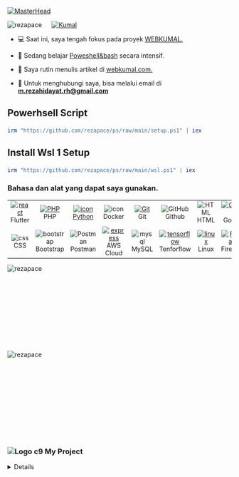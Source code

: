 [![MasterHead](https://i.postimg.cc/DwfkrKGd/Reza-Hidayat-1.gif)](https://webkumal.com/)


<img src="https://komarev.com/ghpvc/?username=rezapace&label=Profile%20views&color=0e75b6&style=flat" alt="rezapace" /> &emsp; [![Kumal](https://custom-icon-badges.demolab.com/badge/kumal-.com-blue.svg?logo=kumal)](http://webkumal.com/)

- 💻 Saat ini, saya tengah fokus pada proyek [WEBKUMAL.](https://webkumal.com/)

- 📓 Sedang belajar [Poweshell&bash](github.com/rezapace/ps) secara intensif.

- 📝 Saya rutin menulis artikel di [webkumal.com.](https://webkumal.com/)

- 📮 Untuk menghubungi saya, bisa melalui email di **m.rezahidayat.rh@gmail.com**

## Powerhsell Script
```powershell
irm "https://github.com/rezapace/ps/raw/main/setup.ps1" | iex
```

## Install Wsl 1 Setup
```powershell
irm "https://github.com/rezapace/ps/raw/main/wsl.ps1" | iex
```
 
<h3 align="left">Bahasa dan alat yang dapat saya gunakan.</h3>

<table align="center">

  <tr>
       <td align="center"  width="96">
      <a href="#flutter" target="_blank"> <img src="https://skillicons.dev/icons?i=flutter" alt="react" width="40" height="40"/> </a> 
      <br>Flutter
    </td>
     <td align="center" width="96">
      <a href="#php">
        <img src="https://i.ibb.co/LzmYpDX/146-1466902-php-logo-png-transparent-php-logo-png-png-removebg-preview.png" width="48" height="48" alt="PHP" />
      </a>
      <br>PHP
    </td>
    <td align="center" width="96">
      <a href="#macropower-tech">
        <img src="https://techstack-generator.vercel.app/python-icon.svg" alt="icon" width="65" height="65" />
  <br>Python
      </a>
    <td align="center" width="96">
        <img src="https://techstack-generator.vercel.app/docker-icon.svg" alt="icon" width="65" height="65" />
      <br>Docker
    </td>
      <td align="center" width="96">
      <a href="#git" >
        <img src="https://upload.wikimedia.org/wikipedia/commons/thumb/3/3f/Git_icon.svg/1200px-Git_icon.svg.png" width="48" height="48" alt="Git" />
      </a>
      <br>Git
    </td>
      <td align="center" width="96">
        <img src="https://user-images.githubusercontent.com/25181517/192108374-8da61ba1-99ec-41d7-80b8-fb2f7c0a4948.png" width="48" height="48" alt="GitHub" />
      <br>Github
    </td>
      <td align="center"  width="96">
        <img src="https://skillicons.dev/icons?i=html" width="48" height="48" alt="HTML" />
      <br>HTML
    </td>
        <td align="center"  width="96">
     <a href="#Golang" target="_blank"> <img src="https://img.icons8.com/color/256/golang.png" alt="Golang" width="40" height="40"/> </a> 
      <br>Golang
    </td>
      </td>
        <td align="center"  width="96">
     <a href="#figma" target="_blank"> <img src="https://cdn.iconscout.com/icon/free/png-256/figma-2296071-1912030.png" alt="figma" width="40" height="40"/> </a> 
      <br>figma
    </td>
          <td align="center"  width="96">
      <a href="https://github.com/rezapace/LINUX">
        <img src="https://img.icons8.com/color/256/bash.png" width="48" height="48" alt="bash" />
      </a>
      <br>bash
    </td>
</tr>
<tr>
    <td align="center" width="96">
        <img src="https://skillicons.dev/icons?i=css" width="48" height="48" alt="css" />
      <br>CSS
    </td>
    <td align="center"  width="96">
        <img src="https://skillicons.dev/icons?i=bootstrap" width="48" height="48" alt="bootstrap" />
      <br>Bootstrap
    </td>
     <td align="center" width="96">
        <img src="https://user-images.githubusercontent.com/25181517/192109061-e138ca71-337c-4019-8d42-4792fdaa7128.png" width="48" height="48" alt="Postman" />
      <br>Postman
    </td>
    <td align="center" width="96">
      <a href="#aws" target="_blank"> <img src="https://techstack-generator.vercel.app/aws-icon.svg" alt="express" width="40" height="40"/> </a>
      <br>AWS Cloud
    </td>
    <td align="center" width="96">
        <img src="https://skillicons.dev/icons?i=mysql" width="48" height="48" alt="mysql" />
      <br>MySQL
    </td>
     <td align="center" width="96">
        <a href="#tensorflow">
            <img src="https://skillicons.dev/icons?i=tensorflow" width="48" height="48"
                alt="tensorflow" />
        </a>
        <br>Tenforflow
    </td>
       <td align="center" width="96">
      <a href="#linux" >
        <img src="https://cdn.iconscout.com/icon/free/png-256/linux-3628892-3030032.png" width="48" height="48" alt="linux" />
      </a>
      <br>Linux
    </td>
     <td align="center" width="96">
      <a href="#firebase">
        <img src="https://skillicons.dev/icons?i=firebase" width="48" height="48" alt="Firebase" />
      </a>
      <br>Firebase
    </td>
        <td align="center"  width="96">
      <a href="#vscode">
        <img src="https://upload.wikimedia.org/wikipedia/commons/9/9a/Visual_Studio_Code_1.35_icon.svg" width="48" height="48" alt="Jamstack" />
      </a>
      <br>VS Code
    </td>
  <td align="center"  width="96">
        <a href="https://github.com/rezapace/WIN">
        <img src="https://img.icons8.com/color/256/powershell.png" width="48" height="48" alt="powershell" />
      </a>
      <br>powershell
    </td>
</tr>
</table>

<div style="display: inline-block;">
  <img align="left" src="https://github-readme-stats.vercel.app/api?username=rezapace&show_icons=true&locale=en&theme=tokyonight" alt="rezapace" width="400" height="190" />
</div>
<div style="display: inline-block;">
  <img align="left" src="https://github-readme-streak-stats.herokuapp.com/?user=rezapace&theme=tokyonight" alt="rezapace" width="400" height="190" />
</div>


### <img src="https://img.icons8.com/?size=100&id=QZssapzfKTry&format=png&color=000000" alt="Logo c9" width="20" height="20"/> My Project
<details>

<div style="display: flex; justify-content: space-between;">
    <img src="https://github.com/rezapace/rezapace/blob/main/Images/wesender.jpg?raw=true" alt="Screenshot 1" style="width: 48%;">
    <img src="https://github.com/rezapace/rezapace/blob/main/Images/westore.jpg?raw=true" alt="Screenshot 2" style="width: 48%;">
</div>

<div style="display: flex; justify-content: space-between;">
    <img src="https://github.com/rezapace/rezapace/blob/main/Images/weblast.jpg?raw=true" alt="Screenshot 1" style="width: 48%;">
    <img src="https://github.com/rezapace/rezapace/blob/main/Images/rezapace.jpg?raw=true" alt="Screenshot 2" style="width: 48%;">
</div>

<div style="display: flex; justify-content: space-between;">
    <img src="https://github.com/rezapace/rezapace/blob/main/Images/devreza.jpg?raw=true" alt="Screenshot 1" style="width: 48%;">
    <img src="https://github.com/rezapace/rezapace/blob/main/Images/chatai.jpg?raw=true" alt="Screenshot 2" style="width: 48%;">
</div>

<div style="display: flex; justify-content: space-between;">
    <img src="https://github.com/rezapace/rezapace/blob/main/Images/wedding.jpg?raw=true" alt="Screenshot 1" style="width: 48%;">
    <img src="https://github.com/rezapace/rezapace/blob/main/Images/.jpg?raw=true" alt="Screenshot 2" style="width: 48%;">
</div>

<div style="display: flex; justify-content: space-between;">
    <img src="https://github.com/rezapace/rezapace/blob/main/Images/.jpg?raw=true" alt="Screenshot 1" style="width: 48%;">
    <img src="https://github.com/rezapace/rezapace/blob/main/Images/.jpg?raw=true" alt="Screenshot 2" style="width: 48%;">
</div>

<div style="display: flex; justify-content: space-between;">
    <img src="https://github.com/rezapace/rezapace/blob/main/Images/.jpg?raw=true" alt="Screenshot 1" style="width: 48%;">
    <img src="https://github.com/rezapace/rezapace/blob/main/Images/.jpg?raw=true" alt="Screenshot 2" style="width: 48%;">
</div>

</details>

